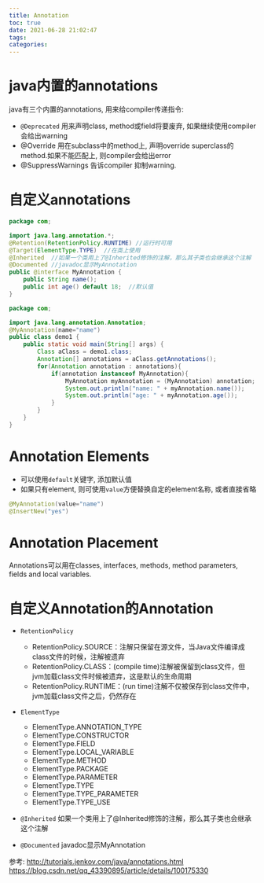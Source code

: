 ```yaml
---
title: Annotation
toc: true
date: 2021-06-28 21:02:47
tags:
categories:
---
```

# java内置的annotations
java有三个内置的annotations, 用来给compiler传递指令:
- `@Deprecated`
用来声明class, method或field将要废弃, 如果继续使用compiler会给出warning
- @Override
用在subclass中的method上, 声明override superclass的method.如果不能匹配上, 则compiler会给出error
- @SuppressWarnings
告诉compiler 抑制warning.

# 自定义annotations

```java
package com;

import java.lang.annotation.*;
@Retention(RetentionPolicy.RUNTIME) //运行时可用
@Target(ElementType.TYPE)  //在类上使用
@Inherited  //如果一个类用上了@Inherited修饰的注解，那么其子类也会继承这个注解
@Documented //javadoc显示MyAnnotation
public @interface MyAnnotation {
    public String name();
    public int age() default 18;  //默认值
}
```

```java
package com;

import java.lang.annotation.Annotation;
@MyAnnotation(name="name")
public class demo1 {
    public static void main(String[] args) {
        Class aClass = demo1.class;
        Annotation[] annotations = aClass.getAnnotations();
        for(Annotation annotation : annotations){
            if(annotation instanceof MyAnnotation){
                MyAnnotation myAnnotation = (MyAnnotation) annotation;
                System.out.println("name: " + myAnnotation.name());
                System.out.println("age: " + myAnnotation.age());
            }
        }
    }
}
```

# Annotation Elements
- 可以使用`default`关键字, 添加默认值
- 如果只有element, 则可使用`value`方便替换自定的element名称, 或者直接省略
```java
@MyAnnotation(value="name")
@InsertNew("yes")
```

# Annotation Placement
Annotations可以用在classes, interfaces, methods, method parameters, fields and local variables.

# 自定义Annotation的Annotation
- `RetentionPolicy`
    - RetentionPolicy.SOURCE：注解只保留在源文件，当Java文件编译成class文件的时候，注解被遗弃
    - RetentionPolicy.CLASS：(compile time)注解被保留到class文件，但jvm加载class文件时候被遗弃，这是默认的生命周期
    - RetentionPolicy.RUNTIME：(run time)注解不仅被保存到class文件中，jvm加载class文件之后，仍然存在

- `ElementType`
    - ElementType.ANNOTATION_TYPE
    - ElementType.CONSTRUCTOR
    - ElementType.FIELD
    - ElementType.LOCAL_VARIABLE
    - ElementType.METHOD
    - ElementType.PACKAGE
    - ElementType.PARAMETER
    - ElementType.TYPE
    - ElementType.TYPE_PARAMETER
    - ElementType.TYPE_USE

- `@Inherited`
如果一个类用上了@Inherited修饰的注解，那么其子类也会继承这个注解

- `@Documented`
javadoc显示MyAnnotation



参考:
http://tutorials.jenkov.com/java/annotations.html
https://blog.csdn.net/qq_43390895/article/details/100175330
